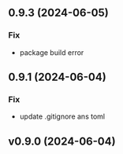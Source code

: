 ## 0.9.3 (2024-06-05)

### Fix

- package build error

## 0.9.1 (2024-06-04)

### Fix

- update .gitignore ans toml

## v0.9.0 (2024-06-04)
